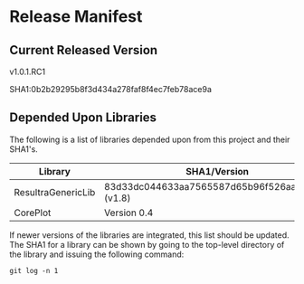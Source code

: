 # Release Manifest

## Current Released Version

v1.0.1.RC1

SHA1:0b2b29295b8f3d434a278faf8f4ec7feb78ace9a

## Depended Upon Libraries

The following is a list of libraries depended upon from this project and their SHA1's. 

Library              | SHA1/Version
---------------------|-----------------------------------------
ResultraGenericLib   | 	83d33dc044633aa7565587d65b96f526aab5497c (v1.8)
CorePlot | Version 0.4

If newer versions of the libraries are integrated, this list should be updated. 
The SHA1 for a library can be shown by going to the top-level directory of 
the library and issuing the following command:

	git log -n 1